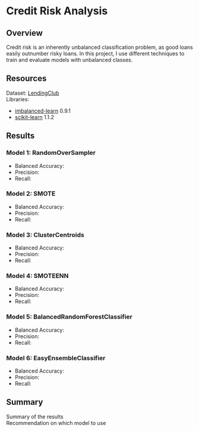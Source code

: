 # Credit Risk Analysis
## Overview
Credit risk is an inherently unbalanced classification problem, as good loans easily outnumber risky loans. In this project, I use different techniques to train and evaluate models with unbalanced classes. 

## Resources
Dataset: [LendingClub](https://www.lendingclub.com/)
<br> Libraries:
- [imbalanced-learn](https://imbalanced-learn.org/stable/) 0.9.1
- [scikit-learn](https://scikit-learn.org/stable/) 1.1.2

## Results
### Model 1: RandomOverSampler ![]()
  - Balanced Accuracy:
  - Precision:
  - Recall: 
### Model 2: SMOTE![]()
  - Balanced Accuracy:
  - Precision:
  - Recall: 
### Model 3: ClusterCentroids ![]()
  - Balanced Accuracy:
  - Precision:
  - Recall: 
### Model 4: SMOTEENN ![]()
  - Balanced Accuracy:
  - Precision:
  - Recall: 
### Model 5: BalancedRandomForestClassifier ![]()
  - Balanced Accuracy:
  - Precision:
  - Recall: 
### Model 6: EasyEnsembleClassifier![]()
  - Balanced Accuracy:
  - Precision:
  - Recall: 

## Summary
Summary of the results
<br> Recommendation on which model to use

